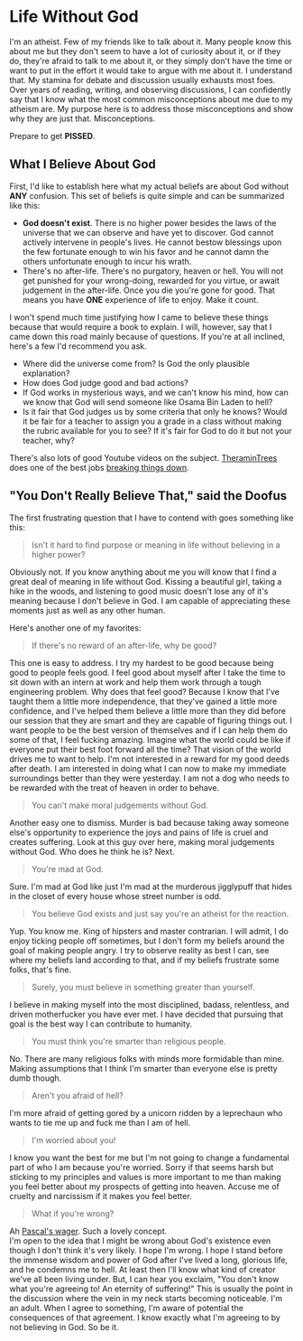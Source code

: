 # Life Without God

I'm an atheist. Few of my friends like to talk about it. Many people know this about me but they don't seem to have a lot of curiosity about it, or if they do, they're afraid to talk to me about it, or they simply don't have the time or want to put in the effort it would take to argue with me about it. I understand that. My stamina for debate and discussion usually exhausts most foes. Over years of reading, writing, and observing discussions, I can confidently say that I know what the most common misconceptions about me due to my atheism are. My purpose here is to address those misconceptions and show why they are just that. Misconceptions.

Prepare to get **PISSED**.

## What I Believe About God
First, I'd like to establish here what my actual beliefs are about God without **ANY** confusion. This set of beliefs is quite simple and can be summarized like this:
- **God doesn't exist**. There is no higher power besides the laws of the universe that we can observe and have yet to discover. God cannot actively intervene in people's lives. He cannot bestow blessings upon the few fortunate enough to win his favor and he cannot damn the others unfortunate enough to incur his wrath.
- There's no after-life. There's no purgatory, heaven or hell. You will not get punished for your wrong-doing, rewarded for you virtue, or await judgement in the after-life. Once you die you're gone for good. That means you have **ONE** experience of life to enjoy. Make it count.

I won't spend much time justifying how I came to believe these things because that would require a book to explain. I will, however, say that I came down this road mainly because of questions. If you're at all inclined, here's a few I'd recommend you ask.
- Where did the universe come from? Is God the only plausible explanation?
- How does God judge good and bad actions?
- If God works in mysterious ways, and we can't know his mind, how can we know that God will send someone like Osama Bin Laden to hell?
- Is it fair that God judges us by some criteria that only he knows? Would it be fair for a teacher to assign you a grade in a class without making the rubric available for you to see? If it's fair for God to do it but not your teacher, why?

There's also lots of good Youtube videos on the subject. [TheraminTrees](https://www.youtube.com/channel/UCJ-vHE5CrGaL_ITEg-n3OeA) does one of the best jobs [breaking things down](https://www.youtube.com/watch?v=0YQfsyK9ois).

## "You Don't Really Believe That," said the Doofus
The first frustrating question that I have to contend with goes something like this:

> Isn't it hard to find purpose or meaning in life without believing in a higher power?

Obviously not. If you know anything about me you will know that I find a great deal of meaning in life without God. Kissing a beautiful girl, taking a hike in the woods, and listening to good music doesn't lose any of it's meaning because I don't believe in God. I am capable of appreciating these moments just as well as any other human.

Here's another one of my favorites:

> If there's no reward of an after-life, why be good?

This one is easy to address. I try my hardest to be good because being good to people feels good. I feel good about myself after I take the time to sit down with an intern at work and help them work through a tough engineering problem. Why does that feel good? Because I know that I've taught them a little more independence, that they've gained a little more confidence, and I've helped them believe a little more than they did before our session that they are smart and they are capable of figuring things out. I want people to be the best version of themselves and if I can help them do some of that, I feel fucking amazing. Imagine what the world could be like if everyone put their best foot forward all the time? That vision of the world drives me to want to help. I'm not interested in a reward for my good deeds after death. I am interested in doing what I can now to make my immediate surroundings better than they were yesterday. I am not a dog who needs to be rewarded with the treat of heaven in order to behave.

> You can't make moral judgements without God.

Another easy one to dismiss. Murder is bad because taking away someone else's opportunity to experience the joys and pains of life is cruel and creates suffering. Look at this guy over here, making moral judgements without God. Who does he think he is? Next.

> You're mad at God.

Sure. I'm mad at God like just I'm mad at the murderous jigglypuff that hides in the closet of every house whose street number is odd.

> You believe God exists and just say you're an atheist for the reaction.

Yup. You know me. King of hipsters and master contrarian. I will admit, I do enjoy ticking people off sometimes, but I don't form my beliefs around the goal of making people angry. I try to observe reality as best I can, see where my beliefs land according to that, and if my beliefs frustrate some folks, that's fine.

> Surely, you must believe in something greater than yourself.

I believe in making myself into the most disciplined, badass, relentless, and driven motherfucker you have ever met. I have decided that pursuing that goal is the best way I can contribute to humanity.

> You must think you're smarter than religious people.

No. There are many religious folks with minds more formidable than mine. Making assumptions that I think I'm smarter than everyone else is pretty dumb though.

> Aren't you afraid of hell?

I'm more afraid of getting gored by a unicorn ridden by a leprechaun who wants to tie me up and fuck me than I am of hell.

> I'm worried about you!

I know you want the best for me but I'm not going to change a fundamental part of who I am because you're worried. Sorry if that seems harsh but sticking to my principles and values is more important to me than making you feel better about my prospects of getting into heaven. Accuse me of cruelty and narcissism if it makes you feel better.

> What if you're wrong?

Ah [Pascal's wager](https://www.youtube.com/watch?v=fZpJ7yUPwdU). Such a lovely concept.  
I'm open to the idea that I might be wrong about God's existence even though I don't think it's very likely. I hope I'm wrong. I hope I stand before the immense wisdom and power of God after I've lived a long, glorious life, and he condemns me to hell. At least then I'll know what kind of creator we've all been living under. But, I can hear you exclaim, "You don't know what you're agreeing to! An eternity of suffering!" This is usually the point in the discussion where the vein in my neck starts becoming noticeable. I'm an adult. When I agree to something, I'm aware of potential the consequences of that agreement. I know exactly what I'm agreeing to by not believing in God. So be it.
